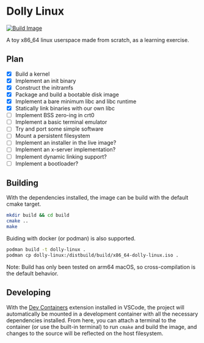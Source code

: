 # Dolly Linux

[![Build Image](https://github.com/ryanwebber/dolly-linux/actions/workflows/docker-image.yml/badge.svg)](https://github.com/ryanwebber/dolly-linux/actions/workflows/docker-image.yml)

A toy x86_64 linux userspace made from scratch, as a learning exercise.

## Plan

 - [x] Build a kernel
 - [x] Implement an init binary
 - [x] Construct the initramfs
 - [x] Package and build a bootable disk image
 - [x] Implement a bare minimum libc and libc runtime
 - [x] Statically link binaries with our own libc
 - [ ] Implement BSS zero-ing in crt0
 - [ ] Implement a basic terminal emulator
 - [ ] Try and port some simple software
 - [ ] Mount a persistent filesystem
 - [ ] Implement an installer in the live image?
 - [ ] Implement an x-server implementation?
 - [ ] Implement dynamic linking support?
 - [ ] Implement a bootloader?

## Building

With the dependencies installed, the image can be build with the default cmake target.

```sh
mkdir build && cd build
cmake ..
make
```

Buiding with docker (or podman) is also supported.

```sh
podman build -t dolly-linux .
podman cp dolly-linux:/distbuild/build/x86_64-dolly-linux.iso .
```

Note: Build has only been tested on arm64 macOS, so cross-compilation is the default behavior.

## Developing

With the [Dev Containers](https://marketplace.visualstudio.com/items?itemName=ms-vscode-remote.remote-containers)
extension installed in VSCode, the project will automatically be mounted in a development container with
all the necessary dependencies installed. From here, you can attach a terminal to the container (or use
the built-in terminal) to run `cmake` and build the image, and changes to the source will be reflected
on the host filesystem.

